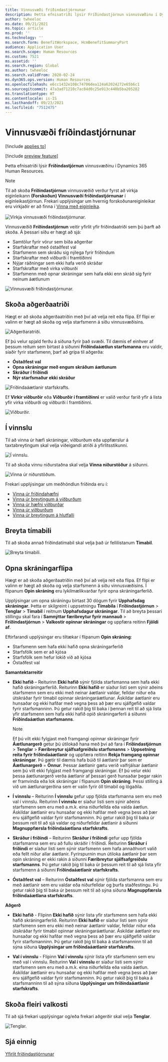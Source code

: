```yaml
---
title: Vinnusvæði fríðindastjórnunar
description: Þetta efnisatriði lýsir Fríðindastjórnun vinnusvæðinu í Dynamics 365 Human Resources.
author: twheeloc
ms.date: 09/21/2021
ms.topic: article
ms.prod: ''
ms.technology: ''
ms.search.form: BenefitWorkspace, HcmBenefitSummaryPart
audience: Application User
ms.search.scope: Human Resources
ms.custom: 7521
ms.assetid: ''
ms.search.region: Global
ms.author: twheeloc
ms.search.validFrom: 2020-02-24
ms.dyn365.ops.version: Human Resources
ms.openlocfilehash: e6cc1432e108c74706dea124a62024272e65b6c1
ms.sourcegitcommit: 47a3ad71210c7ac84d0c25e913c440b5ba205282
ms.translationtype: HT
ms.contentlocale: is-IS
ms.lasthandoff: 09/23/2021
ms.locfileid: "7512475"
---
```

# <a name="benefits-management-workspace"></a>Vinnusvæði fríðindastjórnunar

[!include [applies to](../includes/applies-to-hr.md)]

[!include [preview feature](./includes/preview-feature.md)]

Þetta efnisatriði lýsir **Fríðindastjórnun** vinnusvæðinu í Dynamics 365 Human Resources.

> [!NOTE]
> Til að skoða **Fríðindastjórnun** vinnusvæðið verður fyrst að virkja eiginleikann **(Forskoðun) Vinnusvæði fríðindastjórnunar** í eiginleikastjórnun. Frekari upplýsingar um hvernig forskoðunareiginleikar eru virkjaðir er að finna í [Vinna með eiginleika](hr-admin-manage-features.md).<br><br>![Virkja vinnusvæði fríðindastjórnunar.](./media/hr-benefits-management-workspace-enable.png)

Vinnusvæðið **Fríðindastjórnun** veitir yfirlit yfir fríðindaatriði sem þú þarft að skoða. Á þessari síðu er hægt að sjá:

- Samtölur fyrir vörur sem bíða aðgerðar
- Starfskraftar með óstaðfest val
- Starfsmenn sem skráðu sig nýlega fyrir fríðindum
- Starfskraftar með viðburði í framtíðinni
- Nýjar ráðningar sem ekki hafa verið skráðar
- Starfskraftar með virka viðburði
- Starfsmenn með opnar skráningar sem hafa ekki enn skráð sig fyrir neinum áætlunum

![Vinnusvæði fríðindastjórnunar.](./media/hr-benefits-management-workspace.png)

## <a name="view-action-items"></a>Skoða aðgerðaatriði

Hægt er að skoða aðgerðaatriðin með því að velja reit eða flipa. Ef flipi er valinn er hægt að skoða og velja starfsmenn á síðu vinnusvæðisins.

![Aðgerðaratriði.](./media/hr-benefits-management-workspace-action-items.png)

Ef þú velur spjald ferðu á síðuna fyrir það svæði. Til dæmis ef einhver af þessum reitum sem birtast á síðunni **Fríðindaáætlun starfsmanna** eru valdir, síaðir fyrir starfsmenn, þarf að grípa til aðgerða:

- **Óstaðfest val**
- **Opna skráningar með engum skráðum áætlunum**
- **Skráður í fríðindi**
- **Nýr starfsmaður ekki skráður**

![Fríðindaáætlanir starfskrafts.](./media/hr-benefits-management-workspace-plans.png)

Ef **Virkir viðburðir** eða **Viðburðir í framtíðinni** er valið verður farið yfir á lista yfir virka viðburði og viðburði í framtíðinni.

![Viðburðir.](./media/hr-benefits-management-workspace-life-events.png)

## <a name="processing"></a>Í vinnslu

Til að vinna úr hæfi skráningar, viðburðum eða uppfærslur á taxtabreytingum skal velja viðeigandi atriði á yfirlitsstikunni.

![Í vinnslu.](./media/hr-benefits-management-workspace-processing.png)

Til að skoða vinnu niðurstaðna skal velja **Vinna niðurstöður** á síðunni.

![Vinna úr niðurstöðum.](./media/hr-benefits-management-workspace-process-results.png)

Frekari upplýsingar um meðhöndlun fríðinda eru í:

- [Vinna úr fríðindahæfni](hr-benefits-process-enrollment-eligibility.md)
- [Vinna úr breytingum á viðburðum](hr-benefits-process-life-event-changes.md)
- [Vinna úr hæfni viðburðar](hr-benefits-process-life-event-eligibility.md)
- [Vinna úr viðburðum](hr-benefits-process-life-events.md)
- [Vinna úr breytingum á hlutfalli](hr-benefits-process-rate-changes.md)

## <a name="change-period"></a>Breyta tímabili

Til að skoða annað fríðindatímabil skal velja það úr fellilistanum **Tímabil**.

![Breyta tímabili.](./media/hr-benefits-management-workspace-period.png)


## <a name="open-enrollment-tab"></a>Opna skráningarflipa

Hægt er að skoða aðgerðaatriðin með því að velja reit eða flipa. Ef flipi er valinn er hægt að skoða og velja starfsmenn á síðu vinnusvæðisins.
Í flipanum **Opin skráning** eru lykilmælikvarðar fyrir opna skráningarferlið. 

Upplýsingar um opna skráningu birtast 30 dögum fyrir **Upphafsdag skráningar**. Þetta er skilgreint í uppsetningu **Tímabila** í **Fríðindastjórnun** > **Tenglar** > **Tímabil** í reitnum **Upphafsdagur skráningar**.  Til að breyta þessari stillingu skal fara í **Samnýttar færibreytur fyrir mannauð** > **Fríðindastjórnun** > **Valkostir opinnar skráningar** og uppfæra reitinn **Fjöldi af**.  

Eftirfarandi upplýsingar eru tiltækar í flipanum **Opin skráning**:
 - Starfsmenn sem hafa ekki hafið opna skráningarferlið
 - Starfsfólk sem er að kjósa
 - Starfsfólk sem hefur lokið við að kjósa
 - Óstaðfest val

**Samantektarreitir**

- **Ekki hafið** – Reiturinn **Ekki hafið** sýnir fjölda starfsmanna sem hafa ekki hafið skráningarferlið. Reiturinn **Ekki hafið** er síaður listi sem sýnir aðeins starfsmenn sem eru ekki með neinar áætlanir valdar, felldar niður eða útskráðar fyrir tímabil opinnar skráningaráætlunar. Áskildar áætlanir eru hunsaðar og ekki hafðar með vegna þess að þær eru sjálfgefið valdar fyrir starfsmanninn.  Þú getur rakið þig til baka í þennan reit til að sjá lista yfir starfsmenn sem hafa ekki hafið opið skráningarferli á síðunni **Fríðindaáætlun starfsmanns**.

  > [!NOTE]
  > Ef þú vilt ekki fylgjast með framgangi opinnar skráningar fyrir **Áætlunargerð** getur þú útilokað hana með því að fara í **Fríðindastjórnun** > **Tenglar** > **Færibreytur sjálfsafgreiðslu starfsmanns** > **Uppsetning reita fyrir fríðindaáætlanir** og uppfæra reitinn **Rekja framgang opinnar skráningar**.  Þú gætir til dæmis hafa búið til áætlanir þar sem er **Áætlunargerð** = **Önnur**. Þessar áætlanir gætu verið valfrjálsar áætlanir sem þú vilt ekki fylgjast með framgangi skráningar. Ef þú velur ekki þessa áætlunargerð verða áætlanir af þessari gerð hunsaðar þegar rakin er framvinda eða lok skráningar í flipanum **Opin skráning**. Þessi stilling á við um áætlunargerðina sem er valin fyrir öll tímabil og lögaðila.

- **Í vinnslu** – Reiturinn **Í vinnslu** gefur upp fjölda starfsmanna sem eru með val í vinnslu. Reiturinn **Í vinnslu** er síaður listi sem sýnir aðeins starfsmenn sem eru með a.m.k. eina niðurfellda eða valda áætlun. Áskildar áætlanir eru hunsaðar og ekki hafðar með vegna þess að þær eru sjálfgefið valdar fyrir starfsmanninn. Þú getur rakið þig til baka úr þessum reit til að sjá valdar og niðurfelldar áætlanir á síðunni **Magnuppfærsla fríðindaáætlana starfskrafts**.

- **Skráður í fríðindi** – Reiturinn **Skráður í fríðindi** gefur upp fjölda starfsmanna sem eru að fullu skráðir í fríðindi. Reiturinn **Skráður í fríðindi** er síaður listi sem sýnir starfsmenn sem hafa annaðhvort valið eða fellt niður allar áætlanir. Fyrirspurnin mun útiloka áætlanir þar sem opin skráning er ekki rakin á síðunni **Færibreytur sjálfsafgreiðslu starfsmanns**. Þú getur rakið þig til baka úr þessum reit til að sjá lista yfir starfsmenn á síðunni **Fríðindaáætlanir starfskrafts**.

- **Óstaðfest val** – Reiturinn **Óstaðfest val** sýnir fjölda starfsmanna sem eru með áætlanir sem eru valdar eða niðurfelldar og þurfa staðfestingu. Þú getur rakið þig til baka úr þessum reit til að sýna síðuna **Magnuppfærsla fríðindaáætlana starfskrafts**.

**Aðgerð**

- **Ekki hafið** - Flipinn **Ekki hafið** sýnir lista yfir starfsmenn sem hafa ekki hafið skráningarferlið. Reiturinn **Ekki hafið** er síaður listi sem sýnir starfsmenn sem eru ekki með neinar áætlanir valdar, felldar niður eða útskráðar fyrir tímabil opinnar skráningaráætlunar. Áskildar áætlanir eru hunsaðar og ekki hafðar með vegna þess að þær eru sjálfgefið valdar fyrir starfsmanninn. Þú getur rakið þig til baka á starfsmanninn til að sýna síðuna **Upplýsingar um fríðindaáætlanir starfskrafts**.

- **Val í vinnslu** - Flipinn **Val í vinnslu** sýnir lista yfir starfsmenn sem eru með val í vinnslu. Reiturinn **Val í vinnslu** er síaður listi sem sýnir starfsmenn sem eru með a.m.k. eina niðurfellda eða valda áætlun. Áskildar áætlanir eru hunsaðar og ekki hafðar með vegna þess að þær eru sjálfgefið valdar fyrir starfsmanninn. Þú getur rakið þig til baka á starfsmanninn til að sýna síðuna **Upplýsingar um fríðindaáætlanir starfskrafts**.

## <a name="view-more-options"></a>Skoða fleiri valkosti

Til að sjá frekari upplýsingar og/eða frekari aðgerðir skal velja **Tenglar**.

![Tenglar.](./media/hr-benefits-management-workspace-links.png)

## <a name="see-also"></a>Sjá einnig

[Yfirlit fríðindastjórnunar](hr-benefits-management-overview.md)
